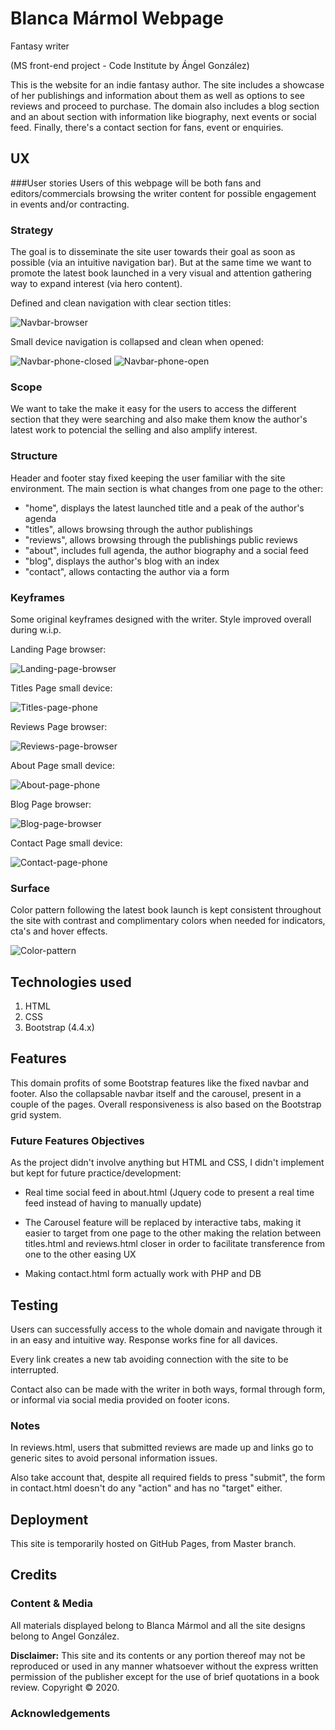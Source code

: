 # Blanca Mármol Webpage
Fantasy writer

(MS front-end project - Code Institute by Ángel González)

This is the website for an indie fantasy author. The site includes a showcase of her publishings and information about them as well as options to see reviews and proceed to purchase. The domain also includes a blog section and an about section with information like biography, next events or social feed. Finally, there's a contact section for fans, event or enquiries.

## UX
###User stories
Users of this webpage will be both fans and editors/commercials browsing the writer content for possible engagement in events and/or contracting.

### Strategy
The goal is to disseminate the site user towards their goal as soon as possible (via an intuitive navigation bar). But at the same time we want to promote the latest book launched in a very visual and attention gathering way to expand interest (via hero content).

Defined and clean navigation with clear section titles:

![Navbar-browser](/assets/images/screencaptures/Navbar_full-min.jpg "Navbar browser")

Small device navigation is collapsed and clean when opened:

![Navbar-phone-closed](/assets/images/screencaptures/Navbar_smart-closed-min.jpg "Phone browser")
![Navbar-phone-open](/assets/images/screencaptures/Navbar_smart-open-min.jpg "Phone browser")

### Scope
We want to take the make it easy for the users to access the different section that they were searching and also make them know the author's latest work to potencial the selling and also amplify interest.

### Structure
Header and footer stay fixed keeping the user familiar with the site environment. The main section is what changes from one page to the other:

* "home", displays the latest launched title and a peak of the author's agenda
* "titles", allows browsing through the author publishings
* "reviews", allows browsing through the publishings public reviews
* "about", includes full agenda, the author biography and a social feed
* "blog", displays the author's blog with an index
* "contact", allows contacting the author via a form

### Keyframes
Some original keyframes designed with the writer. Style improved overall during w.i.p.

Landing Page browser: 

![Landing-page-browser](/assets/wireframes/1_Pc_Main.png "Landing page browser")

Titles Page small device: 

![Titles-page-phone](/assets/wireframes/2_Phone_Works.png "Titles page phone")

Reviews Page browser: 

![Reviews-page-browser](/assets/wireframes/3_Pc_Review.png "Reviews page browser")

About Page small device: 

![About-page-phone](/assets/wireframes/4_Phone_About.png "About page phone")

Blog Page browser: 

![Blog-page-browser](/assets/wireframes/5_Pc_Blog.png "Blog page browser")

Contact Page small device: 

![Contact-page-phone](/assets/wireframes/6_Phone_Contact.png "Contact page phone")

### Surface
Color pattern following the latest book launch is kept consistent throughout the site with contrast and complimentary colors when needed for indicators, cta's and hover effects.

![Color-pattern](/assets/images/screencaptures/Color_pattern-min.jpg "Color palette base")

## Technologies used
1. HTML
2. CSS
3. Bootstrap (4.4.x)

## Features
This domain profits of some Bootstrap features like the fixed navbar and footer. Also the collapsable navbar itself and the carousel, present in a couple of the pages. Overall responsiveness is also based on the Bootstrap grid system.

### Future Features Objectives
As the project didn't involve anything but HTML and CSS, I didn't implement but kept for future practice/development:

* Real time social feed in about.html (Jquery code to present a real time feed instead of having to manually update)

* The Carousel feature will be replaced by interactive tabs, making it easier to target from one page to the other making the relation between titles.html and reviews.html closer in order to facilitate transference from one to the other easing UX

* Making contact.html form actually work with PHP and DB

## Testing
Users can successfully access to the whole domain and navigate through it in an easy and intuitive way. Response works fine for all davices. 

Every link creates a new tab avoiding connection with the site to be interrupted. 

Contact also can be made with the writer in both ways, formal through form, or informal via social media provided on footer icons.

### Notes

In reviews.html, users that submitted reviews are made up and links go to generic sites to avoid personal information issues.

Also take account that, despite all required fields to press "submit", the form in contact.html doesn't do any "action" and has no "target" either.

## Deployment
This site is temporarily hosted on GitHub Pages, from Master branch.

## Credits

### Content & Media
All materials displayed belong to Blanca Mármol and all the site designs belong to Angel González.

**Disclaimer:** This site and its contents or any portion thereof may not be reproduced or used in any manner whatsoever without the express written permission of the publisher except for the use of brief quotations in a book review. Copyright © 2020.

### Acknowledgements




